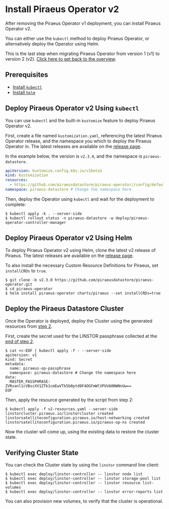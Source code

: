 # Install Piraeus Operator v2

After removing the Piraeus Operator v1 deployment, you can install Piraeus Operator v2.

You can either use the `kubectl` method to deploy Piraeus Operator, or alternatively deploy the Operator using Helm.

This is the last step when migrating Piraeus Operator from version 1 (v1) to version 2 (v2).
[Click here to get back to the overview](./index.md).

## Prerequisites

* [Install `kubectl`](https://kubernetes.io/docs/tasks/tools/)
* [Install `helm`](https://docs.helm.sh/docs/intro/install/)

## Deploy Piraeus Operator v2 Using `kubectl`

You can use `kubectl` and the built-in `kustomize` feature to deploy Piraeus Operator v2.

First, create a file named `kustomization.yaml`, referencing the latest Piraeus Operator release, and the
namespace you which to deploy the Piraeus Operator in. The latest releases are available  on the [release page].

In the example below, the version is `v2.3.0`, and the namespace is `piraeus-datastore`.

```yaml
apiVersion: kustomize.config.k8s.io/v1beta1
kind: Kustomization
resources:
  - https://github.com/piraeusdatastore/piraeus-operator//config/default?ref=v2.3.0 # Change the version here
namespace: piraeus-datastore # Change the namespace here
```

Then, deploy the Operator using `kubectl` and wait for the deployment to complete:

```
$ kubectl apply -k . --server-side
$ kubectl rollout status -n piraeus-datastore -w deploy/piraeus-operator-controller-manager
```

## Deploy Piraeus Operator v2 Using Helm

To deploy Piraeus Operator v2 using Helm, clone the latest v2 release of Piraeus. The latest releases are available
on the [release page].

To also install the necessary Custom Resource Definitions for Piraeus, set `installCRDs` to `true`.

```
$ git clone -b v2.3.0 https://github.com/piraeusdatastore/piraeus-operator.git
$ cd piraeus-operator
$ helm install piraeus-operator charts/piraeus --set installCRDs=true
```

## Deploy the Piraeus Datastore Cluster

Once the Operator is deployed, deploy the Cluster using the generated resources from [step 2](./2-collect-information.md#run-the-data-collection-script).

First, create the secret used for the LINSTOR passphrase collected at the [end of step 2](./2-collect-information.md#collect-helm-generated-secrets).

```
$ cat <<-EOF | kubectl apply -f - --server-side
apiVersion: v1
kind: Secret
metadata:
  name: piraeus-op-passphrase
  namespace: piraeus-datastore # Change the namespace here
data:
  MASTER_PASSPHRASE: ZVRxanl1cVBscXV1ZTk1cmEwVTk5b0ptd0F4OGFmWlVPUVA0NWNnUw==
EOF
```

Then, apply the resource generated by the script from step 2:

```
$ kubectl apply -f v2-resources.yaml --server-side
linstorcluster.piraeus.io/linstorcluster created
linstorsatelliteconfiguration.piraeus.io/host-networking created
linstorsatelliteconfiguration.piraeus.io/piraeus-op-ns created
```

Now the cluster will come up, using the existing data to restore the cluster state.

## Verifying Cluster State

You can check the Cluster state by using the `linstor` command line client:

```
$ kubectl exec deploy/linstor-controller -- linstor node list
$ kubectl exec deploy/linstor-controller -- linstor storage-pool list
$ kubectl exec deploy/linstor-controller -- linstor resource list-volumes
$ kubectl exec deploy/linstor-controller -- linstor error-reports list
```

You can also provision new volumes, to verify that the cluster is operational.

[release page]: https://github.com/piraeusdatastore/piraeus-operator/releases
